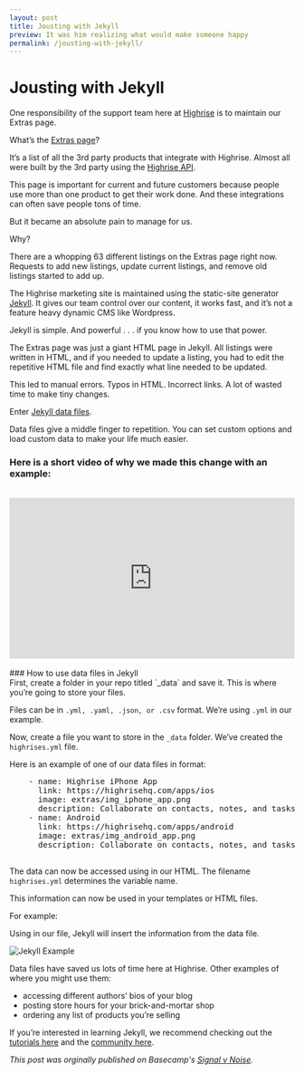 ```yaml
---
layout: post
title: Jousting with Jekyll
preview: It was him realizing what would make someone happy
permalink: /jousting-with-jekyll/
---
```


# Jousting with Jekyll

One responsibility of the support team here at [Highrise](https://highrisehq.com/) is to maintain our Extras page.

What’s the [Extras page](https://highrisehq.com/extras/)?

It’s a list of all the 3rd party products that integrate with Highrise. Almost
all were built by the 3rd party using the [Highrise API](https://github.com/basecamp/highrise-api).

This page is important for current and future customers because people use more
than one product to get their work done. And these integrations can often save
people tons of time.

But it became an absolute pain to manage for us.

Why?

There are a whopping 63 different listings on the Extras page right now. Requests to add new listings, update current listings, and remove old listings started to add up.

The Highrise marketing site is maintained using the static-site generator [Jekyll](https://jekyllrb.com/). It gives our team control over our content, it works fast, and it’s not a feature heavy dynamic CMS like Wordpress.

Jekyll is simple. And powerful . . . if you know how to use that power.

The Extras page was just a giant HTML page in Jekyll. All listings were written in HTML, and if you needed to update a listing, you had to edit the repetitive
HTML file and find exactly what line needed to be updated.

This led to manual errors. Typos in HTML. Incorrect links. A lot of wasted time to make tiny changes.

Enter [Jekyll data files](https://jekyllrb.com/docs/datafiles/).

Data files give a middle finger to repetition. You can set custom options and load custom data to make your life much easier.

### Here is a short video of why we made this change with an example:
<br>

<div class="wistia_responsive_padding" style="padding:56.25% 0 0 0;position:relative;"><div class="wistia_responsive_wrapper" style="height:100%;left:0;position:absolute;top:0;width:100%;"><iframe src="https://fast.wistia.net/embed/iframe/mfurfld6bh?videoFoam=true" title="Wistia video player" allowtransparency="true" frameborder="0" scrolling="no" class="wistia_embed" name="wistia_embed" allowfullscreen mozallowfullscreen webkitallowfullscreen oallowfullscreen msallowfullscreen width="100%" height="100%"></iframe></div></div>
<script src="https://fast.wistia.net/assets/external/E-v1.js" async></script>


<br>
### How to use data files in Jekyll
<br>
First, create a folder in your repo titled `_data` and save it. This is where you’re going to store your files.

Files can be in `.yml, .yaml, .json, or .csv` format. We’re using `.yml` in our example.

Now, create a file you want to store in the `_data` folder. We’ve created the `highrises.yml` file.

Here is an example of one of our data files in format:

<pre>
    - name: Highrise iPhone App
      link: https://highrisehq.com/apps/ios
      image: extras/img_iphone_app.png
      description: Collaborate on contacts, notes, and tasks all from your iPhone.
    - name: Android
      link: https://highrisehq.com/apps/android
      image: extras/img_android_app.png
      description: Collaborate on contacts, notes, and tasks all from your Android.
      </pre>

The data can now be accessed using in our HTML. The filename `highrises.yml` determines the
variable name.

This information can now be used in your templates or HTML files.

For example:

<script src="https://gist.github.com/gallochris/a583994674eee7426896040e98de74d2.js"></script>

Using  in our file, Jekyll will insert the information from the data file.

![Jekyll Example](https://cdn-images-1.medium.com/max/800/1*7u5mIbo41YC9u_zwvBjSew.png)

Data files have saved us lots of time here at Highrise. Other examples of where
you might use them:

* accessing different authors’ bios of your blog
* posting store hours for your brick-and-mortar shop
* ordering any list of products you’re selling

If you’re interested in learning Jekyll, we recommend checking out the [tutorials here](http://jekyllrb.com/tutorials/home/) and the [community here](https://talk.jekyllrb.com/).

*This post was orginally published on Basecamp's [Signal v Noise](https://m.signalvnoise.com/jousting-with-jekyll-20687ceea042).*
